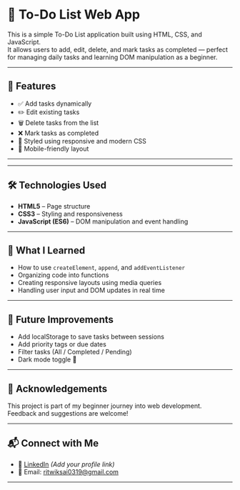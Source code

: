 # 📝 To-Do List Web App

This is a simple To-Do List application built using HTML, CSS, and JavaScript.  
It allows users to add, edit, delete, and mark tasks as completed — perfect for managing daily tasks and learning DOM manipulation as a beginner.

---

## 🚀 Features

- ✅ Add tasks dynamically
- ✏️ Edit existing tasks
- 🗑️ Delete tasks from the list
- ❌ Mark tasks as completed
- 🎨 Styled using responsive and modern CSS
- 📱 Mobile-friendly layout

---

---

## 🛠️ Technologies Used

- **HTML5** – Page structure
- **CSS3** – Styling and responsiveness
- **JavaScript (ES6)** – DOM manipulation and event handling

---

## 🧠 What I Learned

- How to use `createElement`, `append`, and `addEventListener`
- Organizing code into functions
- Creating responsive layouts using media queries
- Handling user input and DOM updates in real time

---

## 📌 Future Improvements

- Add localStorage to save tasks between sessions
- Add priority tags or due dates
- Filter tasks (All / Completed / Pending)
- Dark mode toggle 🌙

---

## 🙌 Acknowledgements

This project is part of my beginner journey into web development.  
Feedback and suggestions are welcome!

---

## 📬 Connect with Me

- 💼 [LinkedIn](https://www.linkedin.com/public-profile/settings?trk=d_flagship3_profile_self_view_public_profile) *(Add your profile link)*
- 📧 Email: ritwiksai0319@gmail.com

---



